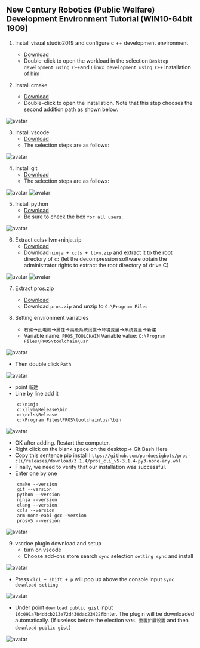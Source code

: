 ## New Century Robotics (Public Welfare) Development Environment Tutorial (WIN10-64bit 1909)
1. Install visual studio2019 and configure c ++ development environment
    - [Download](https://github.com/3038922/new_century_robotics/releases/download/v1.0/vs_community__1171082560.1567069112.exe)
    - Double-click to open the workload in the selection `Desktop development using C++`and `Linux development using C++` installation of him

2. Install cmake
    - [Download](https://github.com/3038922/new_century_robotics/releases/download/v1.0/cmake-3.16.2-win64-x64.msi)
    - Double-click to open the installation. Note that this step chooses the second addition path as shown below.

![avatar](./pic/1.cmake.jpg)

3. Install vscode
    - [Download](https://github.com/3038922/new_century_robotics/releases/download/v1.0/VSCodeUserSetup-x64-1.41.1.exe)
    - The selection steps are as follows:

![avatar](./pic/2.vscode.jpg)

4. Install git
    - [Download](https://github.com/3038922/new_century_robotics/releases/download/v1.0/Git-2.24.1.2-64-bit.exe)
    - The selection steps are as follows:

![avatar](./pic/3.git-1.jpg)
![avatar](./pic/3.git-2.jpg)

5. Install python
    - [Download](https://github.com/3038922/new_century_robotics/releases/download/v1.0/python-3.8.1-amd64.exe)
    - Be sure to check the box `for all users`.

![avatar](./pic/4.python.jpg)

6. Extract ccls+llvm+ninja.zip
    - [Download](https://github.com/3038922/new_century_robotics/releases/download/v1.0/ninja+ccls+llvm.zip)
    - Download `ninja + ccls + llvm.zip` and extract it to the root directory of `c:` (let the decompression software obtain the administrator rights to extract the root directory of drive C)

![avatar](./pic/5.ccls+llvm+ninja-1.jpg)
![avatar](./pic/5.ccls+llvm+ninja-2.jpg)

7. Extract pros.zip
    - [Download](https://github.com/3038922/new_century_robotics/releases/download/v1.0/PROS.zip)
    - Download `pros.zip` and unzip to `C:\Program Files`

8. Setting environment variables
    - `右键`->`此电脑`->`属性`->`高级系统设置`->`环境变量`->`系统变量`->`新建`
    - Variable name: `PROS_TOOLCHAIN` Variable value: `C:\Program Files\PROS\toolchain\usr` 

![avatar](./pic/7.环境变量-1.jpg)

- Then double click `Path`

![avatar](./pic/7.环境变量-2.jpg)

- point `新建`
- Line by line add it

```
    c:\ninja
    c:\llvm\Release\bin
    c:\ccls\Release
    c:\Program Files\PROS\toolchain\usr\bin
```

![avatar](./pic/7.环境变量-3.jpg)

- OK after adding. Restart the computer.
- Right click on the blank space on the desktop-> Git Bash Here
- Copy this sentence pip install `https://github.com/purduesigbots/pros-cli/releases/download/3.1.4/pros_cli_v5-3.1.4-py3-none-any.whl`
- Finally, we need to verify that our installation was successful.
- Enter one by one
```
    cmake --version
    git --version
    python --version
    ninja --version
    clang --version
    ccls --version
    arm-none-eabi-gcc –version
    prosv5 --version
```

![avatar](./pic/7.环境变量-4.jpg)

9. vscdoe plugin download and setup
    - turn on vscode
    - Choose add-ons store search `sync` selection `setting sync` and install

![avatar](./pic/8.vscode-1.jpg)

- Press  `clrl + shift + p` will pop up above the console input `sync download setting`

![avatar](./pic/8.vscode-2.jpg)

- Under point `download public gist` input `16c091a7b4ddcb213e72d430dac23422f`Enter. The plugin will be downloaded automatically. (If useless before the election `SYNC 重置扩展设置` and then `download public gist`）

![avatar](./pic/8.vscode-3.jpg)